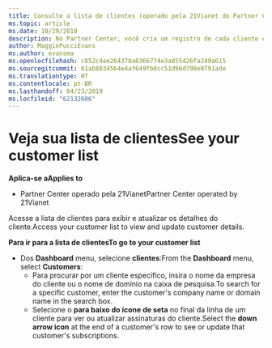 ```yaml
---
title: Consulte a lista de clientes (operado pela 21Vianet do Partner Center)
ms.topic: article
ms.date: 10/29/2018
description: No Partner Center, você cria um registro de cada cliente e pode revisar ou atualizar essas informações a qualquer momento.
author: MaggiePucciEvans
ms.author: evansma
ms.openlocfilehash: c852c4ee264378a0366774e3a855426fa249a615
ms.sourcegitcommit: b1ab80345b4e4af649fb8cc51d96d798e0791ade
ms.translationtype: HT
ms.contentlocale: pt-BR
ms.lasthandoff: 04/23/2019
ms.locfileid: "62132606"
---
```

# <a name="see-your-customer-list"></a><span data-ttu-id="de19c-103">Veja sua lista de clientes</span><span class="sxs-lookup"><span data-stu-id="de19c-103">See your customer list</span></span>

<span data-ttu-id="de19c-104">**Aplica-se a**</span><span class="sxs-lookup"><span data-stu-id="de19c-104">**Applies to**</span></span>

-   <span data-ttu-id="de19c-105">Partner Center operado pela 21Vianet</span><span class="sxs-lookup"><span data-stu-id="de19c-105">Partner Center operated by 21Vianet</span></span>


<span data-ttu-id="de19c-106">Acesse a lista de clientes para exibir e atualizar os detalhes do cliente.</span><span class="sxs-lookup"><span data-stu-id="de19c-106">Access your customer list to view and update customer details.</span></span>

<span data-ttu-id="de19c-107">**Para ir para a lista de clientes**</span><span class="sxs-lookup"><span data-stu-id="de19c-107">**To go to your customer list**</span></span>

-   <span data-ttu-id="de19c-108">Dos **Dashboard** menu, selecione **clientes**:</span><span class="sxs-lookup"><span data-stu-id="de19c-108">From the **Dashboard** menu, select **Customers**:</span></span>
    -   <span data-ttu-id="de19c-109">Para procurar por um cliente específico, insira o nome da empresa do cliente ou o nome de domínio na caixa de pesquisa.</span><span class="sxs-lookup"><span data-stu-id="de19c-109">To search for a specific customer, enter the customer's company name or domain name in the search box.</span></span> 
    -   <span data-ttu-id="de19c-110">Selecione o **para baixo do ícone de seta** no final da linha de um cliente para ver ou atualizar assinaturas do cliente.</span><span class="sxs-lookup"><span data-stu-id="de19c-110">Select the **down arrow icon** at the end of a customer's row to see or update that customer's subscriptions.</span></span> 

 

 




